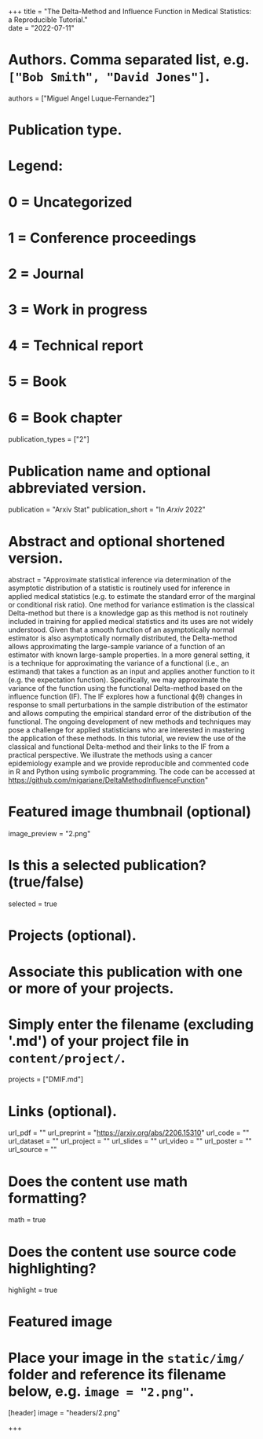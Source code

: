 
+++
title = "The Delta-Method and Influence Function in Medical Statistics: a Reproducible Tutorial."  
date = "2022-07-11"

# Authors. Comma separated list, e.g. `["Bob Smith", "David Jones"]`.
authors = ["Miguel Angel Luque-Fernandez"]

# Publication type.
# Legend:
# 0 = Uncategorized
# 1 = Conference proceedings
# 2 = Journal
# 3 = Work in progress
# 4 = Technical report
# 5 = Book
# 6 = Book chapter
publication_types = ["2"]

# Publication name and optional abbreviated version.
publication = "Arxiv Stat"
publication_short = "In *Arxiv* 2022"

# Abstract and optional shortened version.
abstract = "Approximate statistical inference via determination of the asymptotic distribution of a statistic is routinely used for inference in applied medical statistics (e.g. to estimate the standard error of the marginal or conditional risk ratio). One method for variance estimation is the classical Delta-method but there is a knowledge gap as this method is not routinely included in training for applied medical statistics and its uses are not widely understood. Given that a smooth function of an asymptotically normal estimator is also asymptotically normally distributed, the Delta-method allows approximating the large-sample variance of a function of an estimator with known large-sample properties. In a more general setting, it is a technique for approximating the variance of a functional (i.e., an estimand) that takes a function as an input and applies another function to it (e.g. the expectation function). Specifically, we may approximate the variance of the function using the functional Delta-method based on the influence function (IF). The IF explores how a functional ϕ(θ) changes in response to small perturbations in the sample distribution of the estimator and allows computing the empirical standard error of the distribution of the functional. The ongoing development of new methods and techniques may pose a challenge for applied statisticians who are interested in mastering the application of these methods. In this tutorial, we review the use of the classical and functional Delta-method and their links to the IF from a practical perspective. We illustrate the methods using a cancer epidemiology example and we provide reproducible and commented code in R and Python using symbolic programming. The code can be accessed at https://github.com/migariane/DeltaMethodInfluenceFunction"  
# Featured image thumbnail (optional)
image_preview = "2.png"

# Is this a selected publication? (true/false)
selected = true

# Projects (optional).
#   Associate this publication with one or more of your projects.
#   Simply enter the filename (excluding '.md') of your project file in `content/project/`.
 projects = ["DMIF.md"]

# Links (optional).
url_pdf = ""
url_preprint = "https://arxiv.org/abs/2206.15310"
url_code = ""
url_dataset = ""
url_project = ""
url_slides = ""
url_video = ""
url_poster = ""
url_source = ""

# Does the content use math formatting?
math = true

# Does the content use source code highlighting?
highlight = true

# Featured image
# Place your image in the `static/img/` folder and reference its filename below, e.g. `image = "2.png"`.
[header]
image = "headers/2.png"

+++
